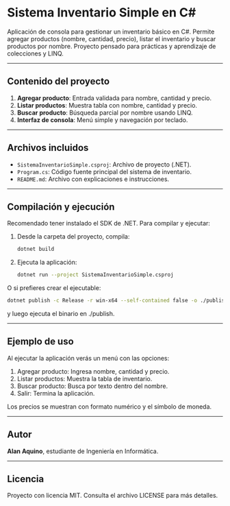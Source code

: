 # Sistema Inventario Simple en C#

Aplicación de consola para gestionar un inventario básico en C#. Permite agregar productos (nombre, cantidad, precio), listar el inventario y buscar productos por nombre. Proyecto pensado para prácticas y aprendizaje de colecciones y LINQ.

---

## Contenido del proyecto

1. **Agregar producto**: Entrada validada para nombre, cantidad y precio.  
2. **Listar productos**: Muestra tabla con nombre, cantidad y precio.  
3. **Buscar producto**: Búsqueda parcial por nombre usando LINQ.  
4. **Interfaz de consola**: Menú simple y navegación por teclado.

---

## Archivos incluidos

- `SistemaInventarioSimple.csproj`: Archivo de proyecto (.NET).  
- `Program.cs`: Código fuente principal del sistema de inventario.  
- `README.md`: Archivo con explicaciones e instrucciones.

---

## Compilación y ejecución

Recomendado tener instalado el SDK de .NET. Para compilar y ejecutar:

1. Desde la carpeta del proyecto, compila:

   ```bash
   dotnet build
   ```

2. Ejecuta la aplicación:

   ```bash
   dotnet run --project SistemaInventarioSimple.csproj
   ```
O si prefieres crear el ejecutable:

   ```bash
   dotnet publish -c Release -r win-x64 --self-contained false -o ./publish
   ```

y luego ejecuta el binario en ./publish.

---

## Ejemplo de uso

Al ejecutar la aplicación verás un menú con las opciones:

1. Agregar producto: Ingresa nombre, cantidad y precio.
2. Listar productos: Muestra la tabla de inventario.
3. Buscar producto: Busca por texto dentro del nombre.
4. Salir: Termina la aplicación.

Los precios se muestran con formato numérico y el símbolo de moneda.

---

## Autor

**Alan Aquino**, estudiante de Ingeniería en Informática.

---

## Licencia

Proyecto con licencia MIT. Consulta el archivo LICENSE para más detalles.
